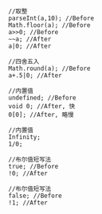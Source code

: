 
    //取整
    parseInt(a,10); //Before
    Math.floor(a); //Before
    a>>0; //Before
    ~~a; //After
    a|0; //After

    //四舍五入
    Math.round(a); //Before
    a+.5|0; //After

    //内置值
    undefined; //Before
    void 0; //After, 快
    0[0]; //After, 略慢

    //内置值
    Infinity;
    1/0;

    //布尔值短写法
    true; //Before
    !0; //After

    //布尔值短写法
    false; //Before
    !1; //After

